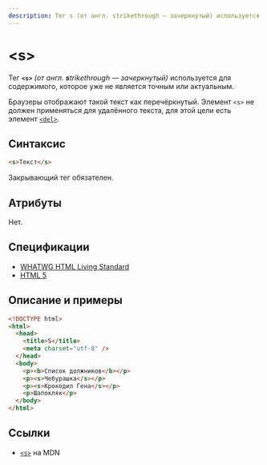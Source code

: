```yaml
---
description: Тег s (от англ. strikethrough — зачеркнутый) используется для содержимого, которое уже не является точным или актуальным
---
```


# &lt;s&gt;

Тег **`<s>`** _(от англ. **s**trikethrough — зачеркнутый)_ используется для содержимого, которое уже не является точным или актуальным.

Браузеры отображают такой текст как перечёркнутый. Элемент `<s>` не должен применяться для удалённого текста, для этой цели есть элемент [`<del>`](del.md).

## Синтаксис

```html
<s>Текст</s>
```

Закрывающий тег обязателен.

## Атрибуты

Нет.

## Спецификации

- [WHATWG HTML Living Standard](https://html.spec.whatwg.org/multipage/semantics.html#the-s-element)
- [HTML 5](http://www.w3.org/TR/html5/textlevel-semantics.html#the-s-element)

## Описание и примеры

```html
<!DOCTYPE html>
<html>
  <head>
    <title>S</title>
    <meta charset="utf-8" />
  </head>
  <body>
    <p><b>Список должников</b></p>
    <p><s>Чебурашка</s></p>
    <p><s>Крокодил Гена</s></p>
    <p>Шапокляк</p>
  </body>
</html>
```

## Ссылки

- [`<s>`](https://developer.mozilla.org/ru/docs/Web/HTML/Element/s) на MDN
